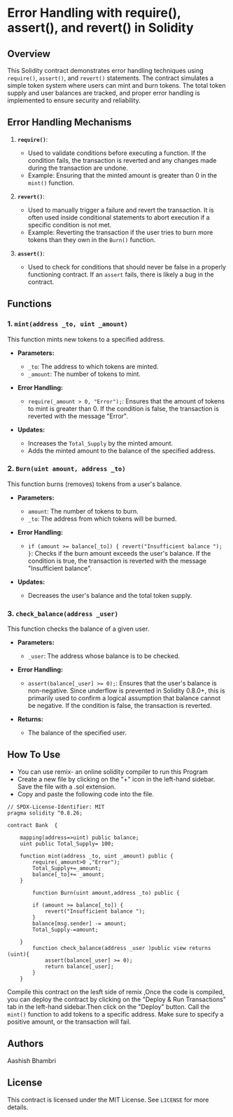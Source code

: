 # Error Handling with require(), assert(), and revert() in Solidity

## Overview

This Solidity contract demonstrates error handling techniques using `require()`, `assert()`, and `revert()` statements. The contract simulates a simple token system where users can mint and burn tokens. The total token supply and user balances are tracked, and proper error handling is implemented to ensure security and reliability.


## Error Handling Mechanisms

1. **`require()`**:
   - Used to validate conditions before executing a function. If the condition fails, the transaction is reverted and any changes made during the transaction are undone.
   - Example: Ensuring that the minted amount is greater than 0 in the `mint()` function.

2. **`revert()`**:
   - Used to manually trigger a failure and revert the transaction. It is often used inside conditional statements to abort execution if a specific condition is not met.
   - Example: Reverting the transaction if the user tries to burn more tokens than they own in the `Burn()` function.

3. **`assert()`**:
   - Used to check for conditions that should never be false in a properly functioning contract. If an `assert` fails, there is likely a bug in the contract.

## Functions

### 1. `mint(address _to, uint _amount)`

This function mints new tokens to a specified address.

- **Parameters:**
  - `_to`: The address to which tokens are minted.
  - `_amount`: The number of tokens to mint.
  
- **Error Handling:**
  - `require(_amount > 0, "Error");`: Ensures that the amount of tokens to mint is greater than 0. If the condition is false, the transaction is reverted with the message "Error".

- **Updates:**
  - Increases the `Total_Supply` by the minted amount.
  - Adds the minted amount to the balance of the specified address.

### 2. `Burn(uint amount, address _to)`

This function burns (removes) tokens from a user's balance.

- **Parameters:**
  - `amount`: The number of tokens to burn.
  - `_to`: The address from which tokens will be burned.

- **Error Handling:**
  - `if (amount >= balance[_to]) { revert("Insufficient balance "); }`: Checks if the burn amount exceeds the user's balance. If the condition is true, the transaction is reverted with the message "Insufficient balance".

- **Updates:**
  - Decreases the user's balance and the total token supply.

### 3. `check_balance(address _user)`

This function checks the balance of a given user.

- **Parameters:**
  - `_user`: The address whose balance is to be checked.

- **Error Handling:**
  - `assert(balance[_user] >= 0);`: Ensures that the user's balance is non-negative. Since underflow is prevented in Solidity 0.8.0+, this is primarily used to confirm a logical assumption that balance cannot be negative. If the condition is false, the transaction is reverted.

- **Returns:**
  - The balance of the specified user.
 
## How To Use
-  You can use remix- an online solidity compiler to run this Program 
-  Create a new file by clicking on the "+" icon in the left-hand sidebar. Save the file with a .sol extension.
- Copy and paste the following code into the file.

```
// SPDX-License-Identifier: MIT
pragma solidity ^0.8.26;

contract Bank  {

    mapping(address=>uint) public balance;
    uint public Total_Supply= 100;

    function mint(address _to, uint _amount) public {
        require(_amount>0 ,"Error");
        Total_Supply+=_amount;
        balance[_to]+= _amount;
    }

        function Burn(uint amount,address _to) public {
        
        if (amount >= balance[_to]) {
            revert("Insufficient balance ");
        }
        balance[msg.sender] -= amount;
        Total_Supply-=amount;

    }
        function check_balance(address _user )public view returns (uint){
            assert(balance[_user] >= 0);
            return balance[_user];
        }
    }
```
Compile this contract on the lesft side of remix ,Once the code is compiled, you can deploy the contract by clicking on the "Deploy & Run Transactions" tab in the left-hand sidebar.Then click on the "Deploy" button. Call the `mint()` function to add tokens to a specific address. Make sure to specify a positive amount, or the transaction will fail.

## Authors
Aashish Bhambri
## License
This contract is licensed under the MIT License. See `LICENSE` for more details.
